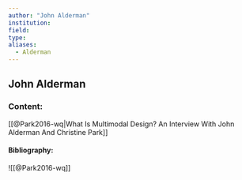 ```yaml
---
author: "John Alderman"
institution:
field:
type:
aliases:
  - Alderman
---
```


## John Alderman

### Content:
[[@Park2016-wq|What Is Multimodal Design? An Interview With John Alderman And Christine Park]]

#### Bibliography:

![[@Park2016-wq]]
